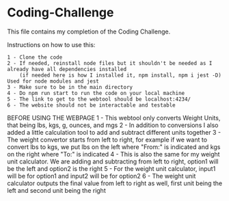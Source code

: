 # Coding-Challenge

This file contains my completion of the Coding Challenge.


Instructions on how to use this:

    1 - Clone the code
    2 - If needed, reinstall node files but it shouldn't be needed as I already have all dependencies installed
        (if needed here is how I installed it, npm install, npm i jest -D) Used for node modules and jest 
    3 - Make sure to be in the main directory
    4 - Do npm run start to run the code on your local machine
    5 - The link to get to the webtool should be localhost:4234/
    6 - The website should not be interactable and testable



BEFORE USING THE WEBPAGE
    1 - This webtool only converts Weight Units, that being lbs, kgs, g, ounces, and mgs
    2 - In addition to conversions I also added a little calculation tool to add and subtract different units together
    3 - The weight convertor starts from left to right, for example if we want to convert lbs to kgs, we put lbs on the left
    where "From:" is indicated and kgs on the right where "To:" is indicated
    4 - This is also the same for my weight unit calculator. We are adding and subtracting from left to right, option1 will be the left
    and option2 is the right
    5 - For the weight unit calculator, input1 will be for option1 and input2 will be for option2
    6 - The weight unit calculator outputs the final value from left to right as well, first unit being the left and second unit being the right

